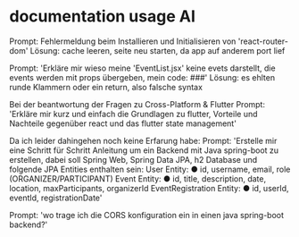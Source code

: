 # documentation usage AI

Prompt: Fehlermeldung beim Installieren und Initialisieren von 'react-router-dom'
Lösung: cache leeren, seite neu starten, da app auf anderem port lief

Prompt: 'Erkläre mir wieso meine 'EventList.jsx' keine evets darstellt, die events werden mit props übergeben, mein code: ###'
Lösung: es ehlten runde Klammern oder ein return, also falsche syntax


Bei der beantwortung der Fragen zu Cross-Platform & Flutter
Prompt: 'Erkläre mir kurz und einfach die Grundlagen zu flutter, Vorteile und Nachteile gegenüber react und das flutter state management'


Da ich leider dahingehen noch keine Erfarung habe:
Prompt: 'Erstelle mir eine Schritt für Schritt Anleitung um ein Backend mit Java spring-boot zu erstellen, dabei soll Spring Web, Spring Data JPA, h2 Database und folgende JPA Entities enthalten sein: User Entity:
●​ id, username, email, role (ORGANIZER/PARTICIPANT)
Event Entity:
●​ id, title, description, date, location, maxParticipants, organizerId
EventRegistration Entity:
●​ id, userId, eventId, registrationDate'


Prompt: 'wo trage ich die CORS konfiguration ein in einen java spring-boot backend?'